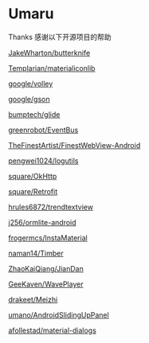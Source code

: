 # Umaru

Thanks
感谢以下开源项目的帮助

[JakeWharton/butterknife](https://github.com/JakeWharton/butterknife)

[Templarian/materialiconlib](https://materialdesignicons.com)

[google/volley](https://android.googlesource.com/platform/frameworks/volley/)

[google/gson](https://github.com/google/gson)

[bumptech/glide](https://github.com/bumptech/glide)

[greenrobot/EventBus](https://github.com/greenrobot/EventBus)

[TheFinestArtist/FinestWebView-Android](https://github.com/TheFinestArtist/FinestWebView-Android)

[pengwei1024/logutils](https://github.com/pengwei1024/LogUtils)

[square/OkHttp](http://square.github.io/okhttp/)

[square/Retrofit](http://square.github.io/retrofit/)

[hrules6872/trendtextview](https://github.com/hrules6872/TrendTextView)

[j256/ormlite-android](http://ormlite.com/)

[frogermcs/InstaMaterial](https://github.com/frogermcs/InstaMaterial)

[naman14/Timber](https://github.com/naman14/Timber)

[ZhaoKaiQiang/JianDan](https://github.com/ZhaoKaiQiang/JianDan)

[GeeKaven/WavePlayer](https://github.com/GeeKaven/WavePlayer)

[drakeet/Meizhi](https://github.com/drakeet/Meizhi)

[umano/AndroidSlidingUpPanel](https://github.com/umano/AndroidSlidingUpPanel)

[afollestad/material-dialogs](https://github.com/afollestad/material-dialogs)

